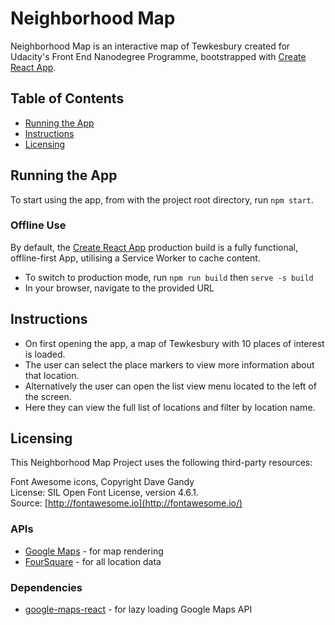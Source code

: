 # Neighborhood Map

Neighborhood Map is an interactive map of Tewkesbury created for Udacity's Front End Nanodegree Programme, bootstrapped with [Create React App](https://github.com/facebookincubator/create-react-app).

## Table of Contents

* [Running the App](#instructions)
* [Instructions](#instructions)
* [Licensing](#licensing)

## Running the App

To start using the app, from with the project root directory, run `npm start`.

### Offline Use

By default, the [Create React App](https://github.com/facebookincubator/create-react-app) production build is a fully functional, offline-first App, utilising a Service Worker to cache content.

- To switch to production mode, run `npm run build` then `serve -s build`
- In your browser, navigate to the provided URL

## Instructions

- On first opening the app, a map of Tewkesbury with 10 places of interest is loaded.
- The user can select the place markers to view more information about that location.
- Alternatively the user can open the list view menu located to the left of the screen.
- Here they can view the full list of locations and filter by location name.

## Licensing

This Neighborhood Map Project uses the following third-party resources:

Font Awesome icons, Copyright Dave Gandy  
License: SIL Open Font License, version 4.6.1.  
Source: [http://fontawesome.io](http://fontawesome.io/)

### APIs
- [Google Maps](https://developers.google.com/maps/documentation/javascript/tutorial) - for map rendering
- [FourSquare](https://developer.foursquare.com/docs/api/getting-started) - for all location data

### Dependencies
- [google-maps-react](https://www.npmjs.com/package/google-maps-react) - for lazy loading Google Maps API
